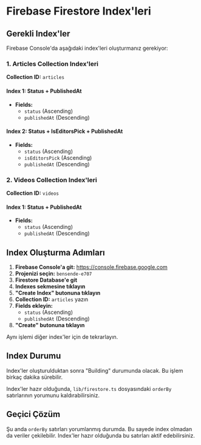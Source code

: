 # Firebase Firestore Index'leri

## Gerekli Index'ler

Firebase Console'da aşağıdaki index'leri oluşturmanız gerekiyor:

### 1. Articles Collection Index'leri

**Collection ID:** `articles`

#### Index 1: Status + PublishedAt
- **Fields:**
  - `status` (Ascending)
  - `publishedAt` (Descending)

#### Index 2: Status + IsEditorsPick + PublishedAt
- **Fields:**
  - `status` (Ascending)
  - `isEditorsPick` (Ascending)
  - `publishedAt` (Descending)

### 2. Videos Collection Index'leri

**Collection ID:** `videos`

#### Index 1: Status + PublishedAt
- **Fields:**
  - `status` (Ascending)
  - `publishedAt` (Descending)

## Index Oluşturma Adımları

1. **Firebase Console'a git:** https://console.firebase.google.com
2. **Projenizi seçin:** `bensende-e707`
3. **Firestore Database'e git**
4. **Indexes sekmesine tıklayın**
5. **"Create Index" butonuna tıklayın**
6. **Collection ID:** `articles` yazın
7. **Fields ekleyin:**
   - `status` (Ascending)
   - `publishedAt` (Descending)
8. **"Create" butonuna tıklayın**

Aynı işlemi diğer index'ler için de tekrarlayın.

## Index Durumu

Index'ler oluşturulduktan sonra "Building" durumunda olacak. Bu işlem birkaç dakika sürebilir.

Index'ler hazır olduğunda, `lib/firestore.ts` dosyasındaki `orderBy` satırlarının yorumunu kaldırabilirsiniz.

## Geçici Çözüm

Şu anda `orderBy` satırları yorumlanmış durumda. Bu sayede index olmadan da veriler çekilebilir. Index'ler hazır olduğunda bu satırları aktif edebilirsiniz. 